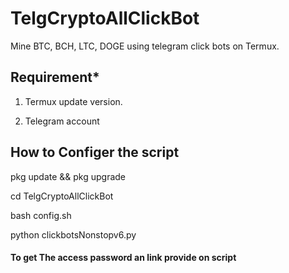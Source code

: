 # TelgCryptoAllClickBot

Mine BTC, BCH, LTC, DOGE using telegram click bots on Termux.

<h2>Requirement*</h2>

1. Termux update version.

2. Telegram account

<h2>How to Configer the script</h2>

pkg update && pkg upgrade

cd TelgCryptoAllClickBot

bash config.sh

python clickbotsNonstopv6.py


<h4>To get The access password an link provide on script</h4>

